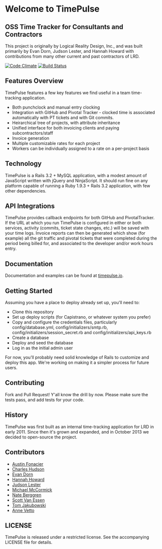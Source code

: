 # Welcome to TimePulse
## OSS Time Tracker for Consultants and Contractors

This project is originally by Logical Reality Design, Inc., and was built primarily
by Evan Dorn, Judson Lester, and Hannah Howard with contributions from many other
current and past contractors of LRD.

[![Code Climate](https://codeclimate.com/repos/52793e167e00a4591d00005c/badges/454bdc2ee23863e3bbe3/gpa.png)](https://codeclimate.com/repos/52793e167e00a4591d00005c/feed)
[![Build Status](https://travis-ci.org/TimePulse/TimePulse.png?branch=master)](https://travis-ci.org/TimePulse/TimePulse)

## Features Overview

TimePulse features a few key features we find useful in a team time-tracking application.

* Both punchclock and manual entry clocking
* Integration with GitHub and Pivotal Tracker - clocked time is associated automatically with PT tickets and with Git commits.
* Heirarchical tree of projects, with attribute inheritance
* Unified interface for both invoicing clients and paying subcontractors/staff
* Invoice generation
* Multiple customizable rates for each project
* Workers can be individually assigned to a rate on a per-project basis

## Technology

TimePulse is a Rails 3.2 + MySQL application, with a modest amount of JavaScript written with jQuery and NinjaScript.  It should run fine on any platform capable of running a Ruby 1.9.3 + Rails 3.2 application, with few other dependencies.

## API Integrations

TimePulse provides callback endpoints for both GitHub and PivotalTracker. If the URL at which you run TimePulse is configured in either or both services, activity (commits, ticket state changes, etc.) will be saved with your time logs. Invoice reports can then be generated which show (for example) all the git traffic and pivotal tickets that were completed during the period being billed for, and associated to the developer and/or work hours entry.

## Documentation

Documentation and examples can be found at [timepulse.io](http://timepulse.io "TimePulse Home Page").

## Getting Started

Assuming you have a place to deploy already set up, you'll need to:
  * Clone this repository
  * Set up deploy scripts (for Capistrano, or whatever system you prefer)
  * Copy and configure the credentials files, particularly config/database.yml, config/initializers/smtp.rb, config/initializers/session_secret.rb and config/initializers/api_keys.rb
  * Create a database
  * Deploy and seed the database
  * Log in as the initial admin user

For now, you'll probably need solid knowledge of Rails to customize and deploy this app.  We're working on making it a simpler process for future users.

## Contributing

Fork and Pull Request! Y'all know the drill by now.  Please make sure the tests pass, and add tests for your code.

## History

TimePulse was first built as an internal time-tracking application for LRD in early 2011.  Since then it's grown and expanded, and in October 2013 we decided to open-source the project.

## Contributors

* [Austin Fonacier](http://github.com/austinrfnd)
* [Charles Hudson](http://github.com/phobetron)
* [Evan Dorn](http://github.com/idahoev)
* [Hannah Howard](http://github.com/hannahhoward)
* [Judson Lester](http://github.com/nyarly)
* [Michael McCormick](http://github.com/dipolesource)
* [Nate Berggren](http://github.com/baksmak)
* [Scott Van Essen](http://github.com/purplebaron)
* [Tom Jakubowski](http://github.com/tomjakubowski)
* [Anne Vetto](http://github.com/anniee)

## LICENSE

TimePulse is released under a restricted license. See the accompanying LICENSE file for details.



